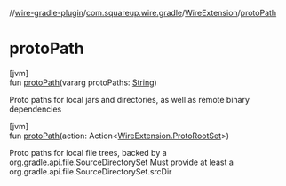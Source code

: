 //[wire-gradle-plugin](../../../index.md)/[com.squareup.wire.gradle](../index.md)/[WireExtension](index.md)/[protoPath](proto-path.md)

# protoPath

[jvm]\
fun [protoPath](proto-path.md)(vararg protoPaths: [String](https://kotlinlang.org/api/latest/jvm/stdlib/kotlin/-string/index.html))

Proto paths for local jars and directories, as well as remote binary dependencies

[jvm]\
fun [protoPath](proto-path.md)(action: Action&lt;[WireExtension.ProtoRootSet](-proto-root-set/index.md)&gt;)

Proto paths for local file trees, backed by a org.gradle.api.file.SourceDirectorySet Must provide at least a org.gradle.api.file.SourceDirectorySet.srcDir
